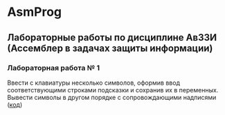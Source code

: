 # AsmProg #
## Лабораторные работы по дисциплине АвЗЗИ (Ассемблер в задачах защиты информации) ## 

### Лабораторная работа № 1 ###

Ввести с клавиатуры несколько символов, оформив ввод соответствующими строками подсказки и сохранив их в переменных. Вывести символы в другом порядке с сопровождающими надписями
([код](https://gitverse.ru/andruvladimir0v/AsmProg/content/master/lab1.asm))